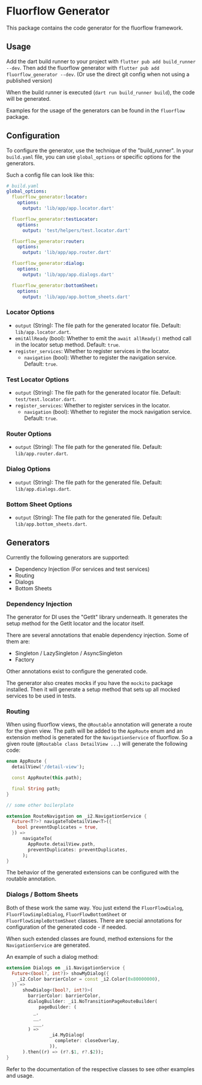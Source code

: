 # Fluorflow Generator

This package contains the code generator for the fluorflow framework.

## Usage

Add the dart build runner to your project with `flutter pub add build_runner --dev`.
Then add the fluorflow generator with `flutter pub add fluorflow_generator --dev`.
(Or use the direct git config when not using a published version)

When the build runner is executed (`dart run build_runner build`), the code will be generated.

Examples for the usage of the generators can be found in the `fluorflow` package.

## Configuration

To configure the generator, use the technique of the "build_runner". In your `build.yaml` file,
you can use `global_options` or specific options for the generators.

Such a config file can look like this:

```yaml
# build.yaml
global_options:
  fluorflow_generator:locator:
    options:
      output: 'lib/app/app.locator.dart'

  fluorflow_generator:testLocator:
    options:
      output: 'test/helpers/test.locator.dart'

  fluorflow_generator:router:
    options:
      output: 'lib/app/app.router.dart'

  fluorflow_generator:dialog:
    options:
      output: 'lib/app/app.dialogs.dart'

  fluorflow_generator:bottomSheet:
    options:
      output: 'lib/app/app.bottom_sheets.dart'
```

### Locator Options

- `output` (String): The file path for the generated locator file. Default: `lib/app.locator.dart`.
- `emitAllReady` (bool): Whether to emit the `await allReady()` method call in the locator setup method. Default: `true`.
- `register_services`: Whether to register services in the locator.
  - `navigation` (bool): Whether to register the navigation service. Default: `true`.

### Test Locator Options

- `output` (String): The file path for the generated locator file. Default: `test/test.locator.dart`.
- `register_services`: Whether to register services in the locator.
  - `navigation` (bool): Whether to register the mock navigation service. Default: `true`.

### Router Options

- `output` (String): The file path for the generated file. Default: `lib/app.router.dart`.

### Dialog Options

- `output` (String): The file path for the generated file. Default: `lib/app.dialogs.dart`.

### Bottom Sheet Options

- `output` (String): The file path for the generated file. Default: `lib/app.bottom_sheets.dart`.

## Generators

Currently the following generators are supported:

- Dependency Injection (For services and test services)
- Routing
- Dialogs
- Bottom Sheets

### Dependency Injection

The generator for DI uses the "GetIt" library underneath. It generates the setup method
for the GetIt locator and the locator itself.

There are several annotations that enable dependency injection. Some of them are:

- Singleton / LazySingleton / AsyncSingleton
- Factory

Other annotations exist to configure the generated code.

The generator also creates mocks if you have the `mockito` package installed. Then it
will generate a setup method that sets up all mocked services to be used in tests.

### Routing

When using fluorflow views, the `@Routable` annotation will generate a route for the given view.
The path will be added to the `AppRoute` enum and an extension method is generated for the
`NavigationService` of fluorflow. So a given route (`@Routable class DetailView ...`) will generate the following
code:

```dart
enum AppRoute {
  detailView('/detail-view');

  const AppRoute(this.path);

  final String path;
}

// some other boilerplate

extension RouteNavigation on _i2.NavigationService {
  Future<T?>? navigateToDetailView<T>({
    bool preventDuplicates = true,
  }) =>
      navigateTo(
        AppRoute.detailView.path,
        preventDuplicates: preventDuplicates,
      );
}
```

The behavior of the generated extensions can be configured with the routable annotation.

### Dialogs / Bottom Sheets

Both of these work the same way. You just extend the `FluorFlowDialog`, `FluorFlowSimpleDialog`,
`FluorFlowBottomSheet` or `FluorFlowSimpleBottomSheet` classes. There are special annotations
for configuration of the generated code - if needed.

When such extended classes are found, method extensions for the `NavigationService` are generated.

An example of such a dialog method:

```dart
extension Dialogs on _i1.NavigationService {
  Future<(bool?, int?)> showMyDialog({
    _i2.Color barrierColor = const _i2.Color(0x80000000),
  }) =>
      showDialog<(bool?, int?)>(
        barrierColor: barrierColor,
        dialogBuilder: _i1.NoTransitionPageRouteBuilder(
            pageBuilder: (
          _,
          __,
          ___,
        ) =>
                _i4.MyDialog(
                  completer: closeOverlay,
                )),
      ).then((r) => (r?.$1, r?.$2));
}
```

Refer to the documentation of the respective classes to see other examples and usage.
